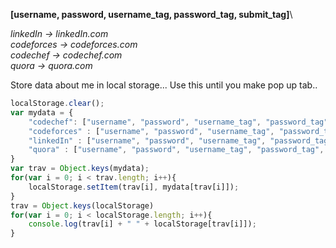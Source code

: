 **[username, password, username_tag, password_tag, submit_tag]**\


*linkedIn -> linkedIn.com\
codeforces -> codeforces.com\
codechef -> codechef.com\
quora -> quora.com*

Store data about me in local storage... Use this until you make pop up tab..

```js
localStorage.clear();
var mydata = {
    "codechef": ["username", "password", "username_tag", "password_tag", "submit_tag"],
    "codeforces" : ["username", "password", "username_tag", "password_tag", "submit_tag"],
    "linkedIn" : ["username", "password", "username_tag", "password_tag", "submit_tag"],
    "quora" : ["username", "password", "username_tag", "password_tag", "submit_tag"]
}
var trav = Object.keys(mydata);
for(var i = 0; i < trav.length; i++){
    localStorage.setItem(trav[i], mydata[trav[i]]);
}
trav = Object.keys(localStorage)
for(var i = 0; i < localStorage.length; i++){
    console.log(trav[i] + " " + localStorage[trav[i]]);
}
```